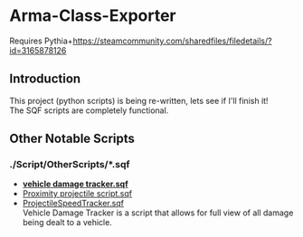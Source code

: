 # Arma-Class-Exporter
Requires Pythia+https://steamcommunity.com/sharedfiles/filedetails/?id=3165878126
## Introduction
This project (python scripts) is being re-written, lets see if I'll finish it!<br>
The SQF scripts are completely functional.

## Other Notable Scripts
### ./Script/OtherScripts/*.sqf
- [**vehicle damage tracker.sqf**](https://github.com/lukegotjellyfish/Arma-Class-Exporter/blob/master/Script/OtherScripts/vehicle%20damage%20tracker.sqf)
- [Proximity projectile script.sqf](https://github.com/lukegotjellyfish/Arma-Class-Exporter/blob/master/Script/OtherScripts/Proximity%20projectile%20script.sqf)
- [ProjectileSpeedTracker.sqf](https://github.com/lukegotjellyfish/Arma-Class-Exporter/blob/master/Script/OtherScripts/ProjectileSpeedTracker.sqf)
<br>Vehicle Damage Tracker is a script that allows for full view of all damage being dealt to a vehicle.
